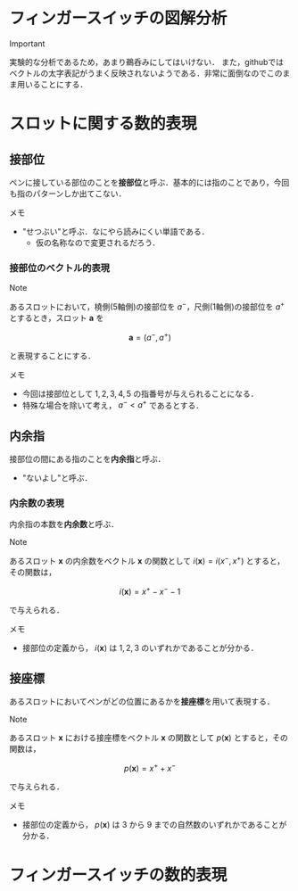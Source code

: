 # フィンガースイッチの図解分析
> [!Important]
> 実験的な分析であるため，あまり鵜呑みにしてはいけない．
> また，githubではベクトルの太字表記がうまく反映されないようである．非常に面倒なのでこのまま用いることにする．

# スロットに関する数的表現
## 接部位
ペンに接している部位のことを**接部位**と呼ぶ．基本的には指のことであり，今回も指のパターンしか出てこない．

メモ
- "せつぶい"と呼ぶ．なにやら読みにくい単語である．
    - 仮の名称なので変更されるだろう．
### 接部位のベクトル的表現
> [!Note]
> あるスロットにおいて，橈側(5軸側)の接部位を $a^-$，尺側(1軸側)の接部位を $a^+$ とするとき，スロット $\boldsymbol{a}$ を
> ```math
> \boldsymbol{a} = (a^-, a^+)
> ```
> と表現することにする．

メモ
- 今回は接部位として $1, 2, 3, 4, 5$ の指番号が与えられることになる．
- 特殊な場合を除いて考え， $a^- < a^+$ であるとする．

## 内余指
接部位の間にある指のことを**内余指**と呼ぶ．
- "ないよし"と呼ぶ．


### 内余数の表現
内余指の本数を**内余数**と呼ぶ．

> [!Note]
> あるスロット $\boldsymbol{x}$ の内余数をベクトル $\boldsymbol{x}$ の関数として $i(\boldsymbol{x}) = i(x^-, x^+)$ とすると，その関数は，
> ```math
> i(\boldsymbol{x}) = x^+ - x^- - 1
> ```
> で与えられる．

メモ
- 接部位の定義から， $i(\boldsymbol{x})$ は $1,2,3$ のいずれかであることが分かる．

## 接座標
あるスロットにおいてペンがどの位置にあるかを**接座標**を用いて表現する．

> [!Note]
> あるスロット $\boldsymbol{x}$ における接座標をベクトル $\boldsymbol{x}$ の関数として $p(\boldsymbol{x})$ とすると，その関数は，
> ```math
> p(\boldsymbol{x}) = x^+ + x^-
> ```
> で与えられる．

メモ
- 接部位の定義から， $p(\boldsymbol{x})$ は $3$ から $9$ までの自然数のいずれかであることが分かる．

# フィンガースイッチの数的表現